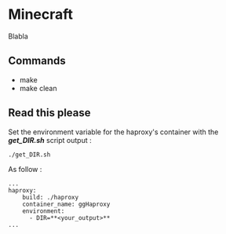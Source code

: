 # Minecraft
Blabla
## Commands
- make
- make clean

## Read this please
Set the environment variable for the haproxy's container with the ***get_DIR.sh*** script output :  
```
./get_DIR.sh 
```
As follow : 
```
...
haproxy:
    build: ./haproxy
    container_name: ggHaproxy
    environment:
      - DIR=**<your_output>**
...
```
